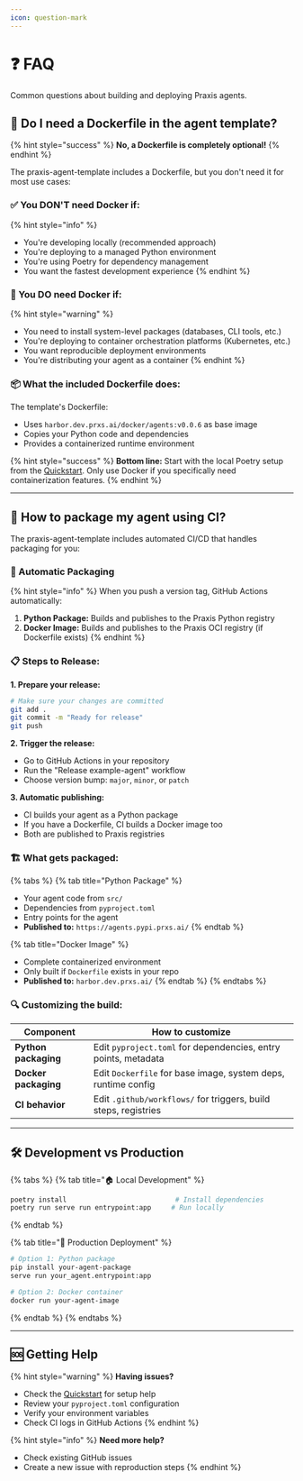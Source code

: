 ```yaml
---
icon: question-mark
---
```

# ❓ FAQ

Common questions about building and deploying Praxis agents.

## 🐳 Do I need a Dockerfile in the agent template?

{% hint style="success" %}
**No, a Dockerfile is completely optional!**
{% endhint %}

The praxis-agent-template includes a Dockerfile, but you don't need it for most use cases:

### ✅ You DON'T need Docker if:

{% hint style="info" %}

- You're developing locally (recommended approach)
- You're deploying to a managed Python environment
- You're using Poetry for dependency management
- You want the fastest development experience
  {% endhint %}

### 🐳 You DO need Docker if:

{% hint style="warning" %}

- You need to install system-level packages (databases, CLI tools, etc.)
- You're deploying to container orchestration platforms (Kubernetes, etc.)
- You want reproducible deployment environments
- You're distributing your agent as a container
  {% endhint %}

### 📦 What the included Dockerfile does:

The template's Dockerfile:

- Uses `harbor.dev.prxs.ai/docker/agents:v0.0.6` as base image
- Copies your Python code and dependencies
- Provides a containerized runtime environment

{% hint style="success" %}
**Bottom line:** Start with the local Poetry setup from the [Quickstart](quickstart.md). Only use Docker if you specifically need containerization features.
{% endhint %}

---

## 🔧 How to package my agent using CI?

The praxis-agent-template includes automated CI/CD that handles packaging for you:

### 🚀 Automatic Packaging

{% hint style="info" %}
When you push a version tag, GitHub Actions automatically:

1. **Python Package:** Builds and publishes to the Praxis Python registry
2. **Docker Image:** Builds and publishes to the Praxis OCI registry (if Dockerfile exists)
   {% endhint %}

### 📋 Steps to Release:

**1. Prepare your release:**

```bash
# Make sure your changes are committed
git add .
git commit -m "Ready for release"  
git push
```

**2. Trigger the release:**

- Go to GitHub Actions in your repository
- Run the "Release example-agent" workflow
- Choose version bump: `major`, `minor`, or `patch`

**3. Automatic publishing:**

- CI builds your agent as a Python package
- If you have a Dockerfile, CI builds a Docker image too
- Both are published to Praxis registries

### 🏗️ What gets packaged:

{% tabs %}
{% tab title="Python Package" %}

- Your agent code from `src/`
- Dependencies from `pyproject.toml`
- Entry points for the agent
- **Published to:** `https://agents.pypi.prxs.ai/`
  {% endtab %}

{% tab title="Docker Image" %}

- Complete containerized environment
- Only built if `Dockerfile` exists in your repo
- **Published to:** `harbor.dev.prxs.ai/`
  {% endtab %}
  {% endtabs %}

### 🔍 Customizing the build:

| Component                  | How to customize                                                  |
| -------------------------- | ----------------------------------------------------------------- |
| **Python packaging** | Edit `pyproject.toml` for dependencies, entry points, metadata  |
| **Docker packaging** | Edit `Dockerfile` for base image, system deps, runtime config   |
| **CI behavior**      | Edit `.github/workflows/` for triggers, build steps, registries |

---

## 🛠️ Development vs Production

{% tabs %}
{% tab title="🏠 Local Development" %}

```bash
poetry install                           # Install dependencies
poetry run serve run entrypoint:app     # Run locally  
```

{% endtab %}

{% tab title="🚀 Production Deployment" %}

```bash
# Option 1: Python package
pip install your-agent-package
serve run your_agent.entrypoint:app

# Option 2: Docker container
docker run your-agent-image
```

{% endtab %}
{% endtabs %}

---

## 🆘 Getting Help

{% hint style="warning" %}
**Having issues?**

- Check the [Quickstart](quickstart.md) for setup help
- Review your `pyproject.toml` configuration
- Verify your environment variables
- Check CI logs in GitHub Actions
  {% endhint %}

{% hint style="info" %}
**Need more help?**

- Check existing GitHub issues
- Create a new issue with reproduction steps
  {% endhint %}
